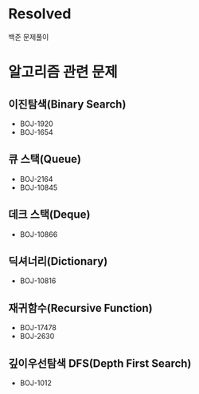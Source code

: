 # Resolved
백준 문제풀이

# 알고리즘 관련 문제

## 이진탐색(Binary Search)
- BOJ-1920
- BOJ-1654

## 큐 스택(Queue)
- BOJ-2164
- BOJ-10845

## 데크 스택(Deque)
- BOJ-10866

## 딕셔너리(Dictionary)
- BOJ-10816

## 재귀함수(Recursive Function)
- BOJ-17478
- BOJ-2630

## 깊이우선탐색 DFS(Depth First Search)
- BOJ-1012

